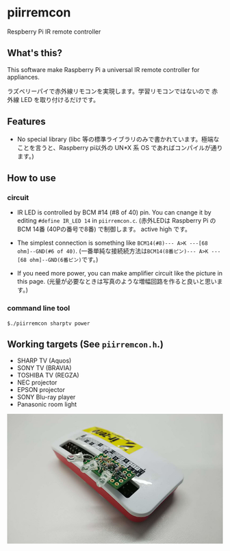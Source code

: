 # piirremcon
Respberry Pi IR remote controller

## What's this?

This software make Raspberry Pi a universal IR remote controller
for appliances.

ラズベリーパイで赤外線リモコンを実現します。学習リモコンではないので
赤外線 LED を取り付けるだけです。

## Features

  - No special library (libc 等の標準ライブラリのみで書かれています。極端なことを言うと、Raspberry pi以外の UN*X 系 OS であればコンパイルが通ります。)

## How to use

### circuit

  - IR LED is controlled by BCM #14 (#8 of 40) pin.  You can cnange it 
    by editing `#define IR_LED 14` in `piirremcon.c`. (赤外LEDは
	Raspberry Pi の BCM 14番 (40Pの番号で8番) で制御します。
    active high です。
	
  - The simplest connection is something like `BCM14(#8)--- A>K ---[68 ohm]--GND(#6 of 40)`. (一番単純な接続続方法は`BCM14(8番ピン)--- A>K ---[68 ohm]--GND(6番ピン)`です。)
  
  - If you need more power, you can make amplifier circuit like the picture in this page. (光量が必要なときは写真のような増幅回路を作ると良いと思います。)


### command line tool

```shell-session
$./piirremcon sharptv power
```

## Working targets (See `piirremcon.h`.)

  - SHARP TV (Aquos)
  - SONY TV (BRAVIA)
  - TOSHIBA TV (REGZA)
  - NEC projector
  - EPSON projector
  - SONY Blu-ray player
  - Panasonic room light

![raspberry pi zero](piirremconzero.jpg)
